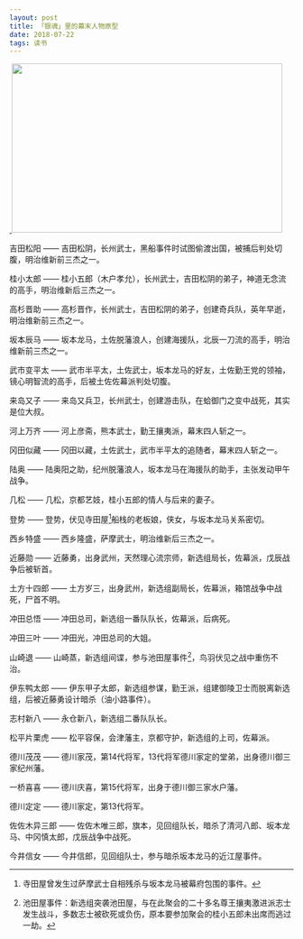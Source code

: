 ```yaml
---
layout: post
title: 「银魂」里的幕末人物原型
date: 2018-07-22
tags: 读书
---
```


<a href="https://i.imgur.com/KetsLAp.png" data-fancybox="katsuma" data-caption="坂本辰马">
​    <img src="https://i.imgur.com/KetsLAp.png" width="480px" height="300px">
</a>

吉田松阳 —— 吉田松阴，长州武士，黑船事件时试图偷渡出国，被捕后判处切腹，明治维新前三杰之一。

桂小太郎 —— 桂小五郎（木户孝允），长州武士，吉田松阴的弟子，神道无念流的高手，明治维新后三杰之一。

高杉晋助 —— 高杉晋作，长州武士，吉田松阴的弟子，创建奇兵队，英年早逝，明治维新前三杰之一。

坂本辰马 —— 坂本龙马，土佐脱藩浪人，创建海援队，北辰一刀流的高手，明治维新前三杰之一。

武市变平太 —— 武市半平太，土佐武士，坂本龙马的好友，土佐勤王党的领袖，镜心明智流的高手，后被土佐佐幕派判处切腹。

来岛又子 —— 来岛又兵卫，长州武士，创建游击队，在蛤御门之变中战死，其实是位大叔。

河上万齐 —— 河上彦斋，熊本武士，勤王攘夷派，幕末四人斩之一。

冈田似藏 —— 冈田以藏，土佐武士，武市半平太的追随者，幕末四人斩之一。

陆奥 —— 陆奥阳之助，纪州脱藩浪人，坂本龙马在海援队的助手，主张发动甲午战争。

几松 —— 几松，京都艺妓，桂小五郎的情人与后来的妻子。

登势 —— 登势，伏见寺田屋[^1]船栈的老板娘，侠女，与坂本龙马关系密切。

西乡特盛 —— 西乡隆盛，萨摩武士，明治维新后三杰之一。

近藤勋 —— 近藤勇，出身武州，天然理心流宗师，新选组局长，佐幕派，戊辰战争后被斩首。

土方十四郎 —— 土方岁三，出身武州，新选组副局长，佐幕派，箱馆战争中战死，尸首不明。

冲田总悟 —— 冲田总司，新选组一番队队长，佐幕派，后病死。

冲田三叶 —— 冲田光，冲田总司的大姐。

山崎退 —— 山崎蒸，新选组间谍，参与池田屋事件[^2]，鸟羽伏见之战中重伤不治。

伊东鸭太郎 —— 伊东甲子太郎，新选组参谋，勤王派，组建御陵卫士而脱离新选组，后被近藤勇设计暗杀（油小路事件）。

志村新八 —— 永仓新八，新选组二番队队长。

松平片栗虎 —— 松平容保，会津藩主，京都守护，新选组的上司，佐幕派。

德川茂茂 —— 德川家茂，第14代将军，13代将军德川家定的堂弟，出身德川御三家纪州藩。

一桥喜喜 —— 德川庆喜，第15代将军，出身于德川御三家水户藩。

德川定定 —— 德川家定，第13代将军。

佐佐木异三郎 —— 佐佐木唯三郎，旗本，见回组队长，暗杀了清河八郎、坂本龙马、中冈慎太郎，戊辰战争中战死。

今井信女 —— 今井信郎，见回组队士，参与暗杀坂本龙马的近江屋事件。


[^1]: 寺田屋曾发生过萨摩武士自相残杀与坂本龙马被幕府包围的事件。
[^2]: 池田屋事件：新选组突袭池田屋，与在此聚会的二十多名尊王攘夷激进派志士发生战斗，多数志士被砍死或负伤，原本要参加聚会的桂小五郎未出席而逃过一劫。